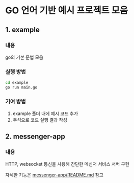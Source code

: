 # GO 언어 기반 예시 프로젝트 모음

## 1. example

### 내용

go의 기본 문법 모음

### 실행 방법

```bash
cd example
go run main.go
```

### 기여 방법

1. example 폴더 내에 예시 코드 추가
2. 주석으로 코드 실행 결과 작성

## 2. messenger-app

### 내용

HTTP, websocket 통신을 사용해 간단한 메신저 서비스 서버 구현

자세한 기능은 [messenger-app/README.md](messenger-app/README.md) 참고
